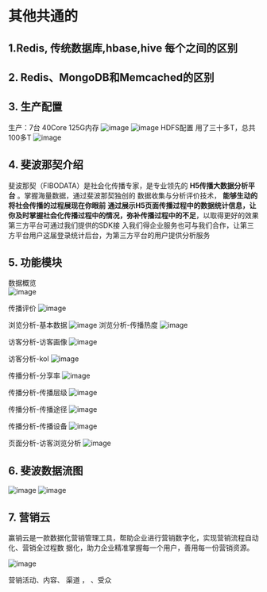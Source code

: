 # 其他共通的

## 1.Redis, 传统数据库,hbase,hive  每个之间的区别

## 2. Redis、MongoDB和Memcached的区别

## 3. 生产配置

生产：7台 40Core  125G内存
![image](http://static.lovedata.net/jpg/2018/6/19/9af8e559f85674de59abdb85dc603a11.jpg)
![image](http://static.lovedata.net/jpg/2018/6/19/b04a76d07a4a1dfaa6b52f2ff47ef2a3.jpg)
HDFS配置  用了三十多T，总共100多T
![image](http://static.lovedata.net/jpg/2018/6/19/fb4ff0877db450291d8dd29c533e6d3e.jpg)

## 4. 斐波那契介绍

斐波那契（FIBODATA）是社会化传播专家，是专业领先的 **H5传播大数据分析平台** 。掌握海量数据，通过斐波那契独创的 数据收集与分析评价技术， **能够生动的将社会传播的过程展现在你眼前**  **通过展示H5页面传播过程中的数据统计信息，让 你及时掌握社会化传播过程中的情况，弥补传播过程中的不足**，以取得更好的效果第三方平台可通过我们提供的SDK接 入我们得企业服务也可与我们合作，让第三方平台用户这届登录统计后台，为第三方平台的用户提供分析服务

## 5. 功能模块

数据概览  
![image](http://static.lovedata.net/jpg/2018/6/19/8bd75956119e675ff0914f7af1e977cb.jpg)

传播评价
![image](http://static.lovedata.net/jpg/2018/6/19/039f30a1c630ec622ec744f6d1e031fb.jpg)

浏览分析-基本数据
![image](http://static.lovedata.net/jpg/2018/6/19/e9075eb95f4e3c6bd1cf533b761c6ade.jpg)
浏览分析-传播热度
![image](http://static.lovedata.net/jpg/2018/6/19/4f668ffda4e06274637141140acd546b.jpg)

访客分析-访客画像
![image](http://static.lovedata.net/jpg/2018/6/19/432fc1fe5c2f8724dc98673eeb7c66fa.jpg)

访客分析-kol
![image](http://static.lovedata.net/jpg/2018/6/19/dccac21c054cda1da6581b8c0459b78c.jpg)

传播分析-分享率
![image](http://static.lovedata.net/jpg/2018/6/19/0be377437c8131c675d8065d5adb4fcd.jpg)

传播分析-传播层级
![image](http://static.lovedata.net/jpg/2018/6/19/74f1d0d0499d563b3d0b0feb57b873d6.jpg)

传播分析-传播途径
![image](http://static.lovedata.net/jpg/2018/6/19/1ae1c6562b51678bcaace28e4a7c4a66.jpg)

传播分析-传播设备
![image](http://static.lovedata.net/jpg/2018/6/19/d2e5f9e05e6563c732fee47135956414.jpg)


页面分析-访客浏览分析
![image](http://static.lovedata.net/jpg/2018/6/19/2d35f7a59da1c39f4cbee05e95e1c24e.jpg)

## 6. 斐波数据流图

![image](http://static.lovedata.net/jpg/2018/6/19/0b4db3ab82c19c5daeceecfb5b9f4aa1.jpg)
![image](http://static.lovedata.net/jpg/2018/6/19/9f24a9c1bf3b94bbff69f7d240ce6564.jpg)

## 7. 营销云

赢销云是一款数据化营销管理工具，帮助企业进行营销数字化，实现营销流程自动化、营销全过程数
据化，助力企业精准掌握每一个用户，善用每一份营销资源。 

![image](http://static.lovedata.net/jpg/2018/6/20/66636b505fa3a677c3dc213a0aac15c7.jpg)

营销活动、内容、  渠道 ， 、受众